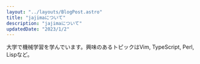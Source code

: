 ```yaml
---
layout: "../layouts/BlogPost.astro"
title: "jajimaについて"
description: "jajimaについて"
updatedDate: "2023/1/2"
---
```


大学で機械学習を学んでいます。興味のあるトピックはVim, TypeScript, Perl, Lispなど。

